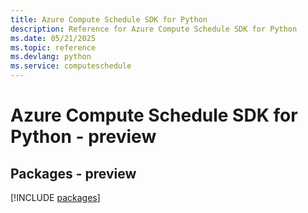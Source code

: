 ```yaml
---
title: Azure Compute Schedule SDK for Python
description: Reference for Azure Compute Schedule SDK for Python
ms.date: 05/21/2025
ms.topic: reference
ms.devlang: python
ms.service: computeschedule
---
```

# Azure Compute Schedule SDK for Python - preview
## Packages - preview
[!INCLUDE [packages](compute-schedule-index.md)]